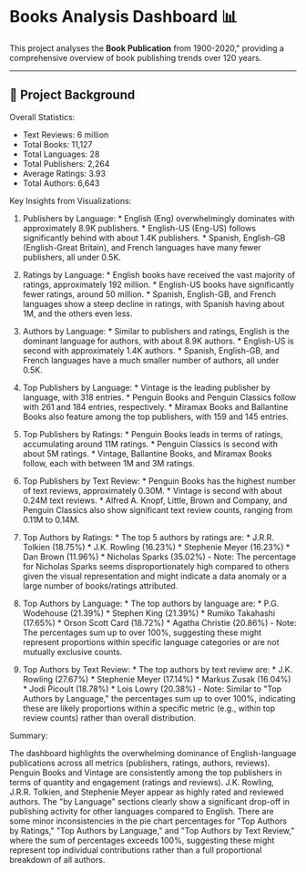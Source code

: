 # Books Analysis Dashboard 📊

This project analyses the **Book Publication** from 1900-2020," providing a comprehensive overview of book publishing trends over 120 years.

---

## 📖 Project Background

Overall Statistics:

* Text Reviews: 6 million
* Total Books: 11,127
* Total Languages: 28
* Total Publishers: 2,264
* Average Ratings: 3.93
* Total Authors: 6,643

Key Insights from Visualizations:

1. Publishers by Language: * English (Eng) overwhelmingly dominates with approximately 8.9K publishers. * English-US (Eng-US) follows significantly behind with about 1.4K publishers. * Spanish, English-GB (English-Great Britain), and French languages have many fewer publishers, all under 0.5K.

2. Ratings by Language: * English books have received the vast majority of ratings, approximately 192 million. * English-US books have significantly fewer ratings, around 50 million. * Spanish, English-GB, and French languages show a steep decline in ratings, with Spanish having about 1M, and the others even less.

3. Authors by Language: * Similar to publishers and ratings, English is the dominant language for authors, with about 8.9K authors. * English-US is second with approximately 1.4K authors. * Spanish, English-GB, and French languages have a much smaller number of authors, all under 0.5K.

4. Top Publishers by Language: * Vintage is the leading publisher by language, with 318 entries. * Penguin Books and Penguin Classics follow with 261 and 184 entries, respectively. * Miramax Books and Ballantine Books also feature among the top publishers, with 159 and 145 entries.

5. Top Publishers by Ratings: * Penguin Books leads in terms of ratings, accumulating around 11M ratings. * Penguin Classics is second with about 5M ratings. * Vintage, Ballantine Books, and Miramax Books follow, each with between 1M and 3M ratings.

6. Top Publishers by Text Review: * Penguin Books has the highest number of text reviews, approximately 0.30M. * Vintage is second with about 0.24M text reviews. * Alfred A. Knopf, Little, Brown and Company, and Penguin Classics also show significant text review counts, ranging from 0.11M to 0.14M.

7. Top Authors by Ratings: * The top 5 authors by ratings are: * J.R.R. Tolkien (18.75%) * J.K. Rowling (16.23%) * Stephenie Meyer (16.23%) * Dan Brown (11.96%) * Nicholas Sparks (35.02%) - Note: The percentage for Nicholas Sparks seems disproportionately high compared to others given the visual representation and might indicate a data anomaly or a large number of books/ratings attributed.

8. Top Authors by Language: * The top authors by language are: * P.G. Wodehouse (21.39%) * Stephen King (21.39%) * Rumiko Takahashi (17.65%) * Orson Scott Card (18.72%) * Agatha Christie (20.86%) - Note: The percentages sum up to over 100%, suggesting these might represent proportions within specific language categories or are not mutually exclusive counts.

9. Top Authors by Text Review: * The top authors by text review are: * J.K. Rowling (27.67%) * Stephenie Meyer (17.14%) * Markus Zusak (16.04%) * Jodi Picoult (18.78%) * Lois Lowry (20.38%) - Note: Similar to "Top Authors by Language," the percentages sum up to over 100%, indicating these are likely proportions within a specific metric (e.g., within top review counts) rather than overall distribution.

Summary:

The dashboard highlights the overwhelming dominance of English-language publications across all metrics (publishers, ratings, authors, reviews). Penguin Books and Vintage are consistently among the top publishers in terms of quantity and engagement (ratings and reviews). J.K. Rowling, J.R.R. Tolkien, and Stephenie Meyer appear as highly rated and reviewed authors. The "by Language" sections clearly show a significant drop-off in publishing activity for other languages compared to English. There are some minor inconsistencies in the pie chart percentages for "Top Authors by Ratings," "Top Authors by Language," and "Top Authors by Text Review," where the sum of percentages exceeds 100%, suggesting these might represent top individual contributions rather than a full proportional breakdown of all authors.
